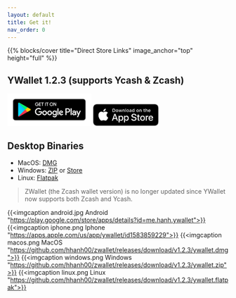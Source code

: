 ```yaml
---
layout: default
title: Get it!
nav_order: 0
---
```

<style type="text/css">
</style>

{{% blocks/cover title="Direct Store Links" image_anchor="top" height="full" %}}
## YWallet 1.2.3 (supports Ycash & Zcash)

<a href="https://play.google.com/store/apps/details?id=me.hanh.ywallet"><img style="height:74px" src="../google-play-badge.png"></a>
<a href="https://apps.apple.com/us/app/ywallet/id1583859229"><img style="height:50px" src="../apple-store-badge.svg"></a>

## Desktop Binaries

- MacOS: [DMG](https://github.com/hhanh00/zwallet/releases/download/v1.2.3/ywallet.dmg)
- Windows: [ZIP](https://github.com/hhanh00/zwallet/releases/download/v1.2.3/ywallet.zip) or [Store](https://www.microsoft.com/en-us/p/ywallet/9pjz924hs2s6)
- Linux: [Flatpak](https://github.com/hhanh00/zwallet/releases/download/v1.2.3/ywallet.flatpak)

> ZWallet (the Zcash wallet version) is no longer updated since YWallet now supports both Zcash and Ycash. 

{{<imgcaption android.jpg Android "https://play.google.com/store/apps/details?id=me.hanh.ywallet">}}
{{<imgcaption iphone.png Iphone "https://apps.apple.com/us/app/ywallet/id1583859229">}}
{{<imgcaption macos.png MacOS "https://github.com/hhanh00/zwallet/releases/download/v1.2.3/ywallet.dmg">}}
{{<imgcaption windows.png Windows "https://github.com/hhanh00/zwallet/releases/download/v1.2.3/ywallet.zip">}}
{{<imgcaption linux.png Linux "https://github.com/hhanh00/zwallet/releases/download/v1.2.3/ywallet.flatpak">}}
